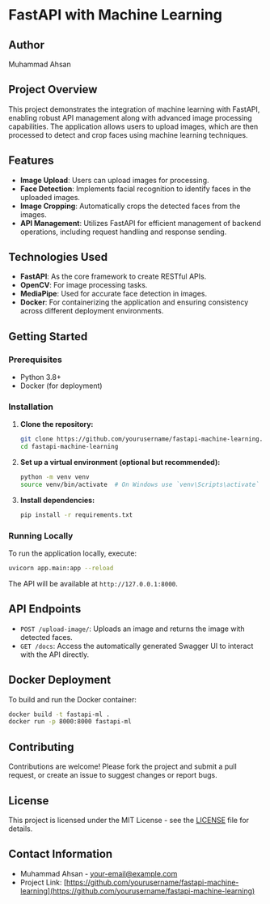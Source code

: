 
# FastAPI with Machine Learning

## Author
Muhammad Ahsan

## Project Overview
This project demonstrates the integration of machine learning with FastAPI, enabling robust API management along with advanced image processing capabilities. The application allows users to upload images, which are then processed to detect and crop faces using machine learning techniques.

## Features
- **Image Upload**: Users can upload images for processing.
- **Face Detection**: Implements facial recognition to identify faces in the uploaded images.
- **Image Cropping**: Automatically crops the detected faces from the images.
- **API Management**: Utilizes FastAPI for efficient management of backend operations, including request handling and response sending.

## Technologies Used
- **FastAPI**: As the core framework to create RESTful APIs.
- **OpenCV**: For image processing tasks.
- **MediaPipe**: Used for accurate face detection in images.
- **Docker**: For containerizing the application and ensuring consistency across different deployment environments.

## Getting Started

### Prerequisites
- Python 3.8+
- Docker (for deployment)

### Installation
1. **Clone the repository:**
   ```bash
   git clone https://github.com/yourusername/fastapi-machine-learning.git
   cd fastapi-machine-learning
   ```

2. **Set up a virtual environment (optional but recommended):**
   ```bash
   python -m venv venv
   source venv/bin/activate  # On Windows use `venv\Scripts\activate`
   ```

3. **Install dependencies:**
   ```bash
   pip install -r requirements.txt
   ```

### Running Locally
To run the application locally, execute:
```bash
uvicorn app.main:app --reload
```
The API will be available at `http://127.0.0.1:8000`.

## API Endpoints
- `POST /upload-image/`: Uploads an image and returns the image with detected faces.
- `GET /docs`: Access the automatically generated Swagger UI to interact with the API directly.

## Docker Deployment
To build and run the Docker container:
```bash
docker build -t fastapi-ml .
docker run -p 8000:8000 fastapi-ml
```

## Contributing
Contributions are welcome! Please fork the project and submit a pull request, or create an issue to suggest changes or report bugs.

## License
This project is licensed under the MIT License - see the [LICENSE](LICENSE) file for details.

## Contact Information
- Muhammad Ahsan - [your-email@example.com](mailto:your-email@example.com)
- Project Link: [https://github.com/yourusername/fastapi-machine-learning](https://github.com/yourusername/fastapi-machine-learning)

